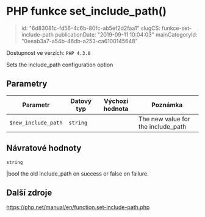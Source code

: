 PHP funkce set_include_path()
=============================

> id: "6d83081c-fd56-4c6b-80fc-ab5ef2d2faa1"
> slugCS: funkce-set-include-path
> publicationDate: "2019-09-11 10:04:03"
> mainCategoryId: "0eeab3a7-a54b-46db-a253-ca6100145648"

Dostupnost ve verzích: `PHP 4.3.0`

Sets the include_path configuration option


Parametry
--------------

| Parametr | Datový typ | Výchozí hodnota | Poznámka |
|-----|-----|-----|-----|
| `$new_include_path` | `string` |  | The new value for the include_path |


Návratové hodnoty
----------------

`string`

|bool the old include_path on
success or false on failure.

Další zdroje
------------

https://php.net/manual/en/function.set-include-path.php
